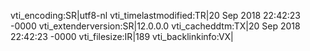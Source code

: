 vti_encoding:SR|utf8-nl
vti_timelastmodified:TR|20 Sep 2018 22:42:23 -0000
vti_extenderversion:SR|12.0.0.0
vti_cacheddtm:TX|20 Sep 2018 22:42:23 -0000
vti_filesize:IR|189
vti_backlinkinfo:VX|
